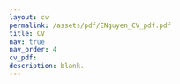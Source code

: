 ```yaml
---
layout: cv
permalink: /assets/pdf/ENguyen_CV_pdf.pdf
title: CV
nav: true
nav_order: 4
cv_pdf: 
description: blank.
---
```

